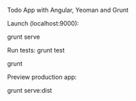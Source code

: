 
Todo App with Angular, Yeoman and Grunt

Launch (localhost:9000):

grunt serve

Run tests:
grunt test

grunt

Preview production app:

grunt serve:dist